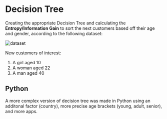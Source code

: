 # Decision Tree

Creating the appropriate Decision Tree and calculating the **Entropy/Information Gain** to sort the next customers based off their age and gender, according to the following dataset:

![dataset](https://github.com/user-attachments/assets/f8cf61dd-d9d3-46c7-a855-33522df73fbb)

New customers of interest:

1. A girl aged 10
2. A woman aged 22
3. A man aged 40

## Python

A more complex version of decision tree was made in Python using an additonal factor (country), more precise age brackets (young, adult, senior), and more apps.
